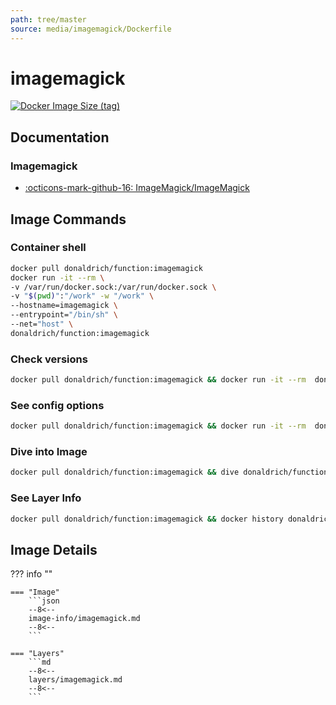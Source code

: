 ```yaml
---
path: tree/master
source: media/imagemagick/Dockerfile
---
```


# imagemagick

[![Docker Image Size (tag)](https://img.shields.io/docker/image-size/donaldrich/function/imagemagick?color=blue&label=donaldrich/function:imagemagick&logo=docker&style=flat-square)](https://hub.docker.com/r/donaldrich/function/imagemagick)

## Documentation

### Imagemagick

- [:octicons-mark-github-16: ImageMagick/ImageMagick](https://github.com/ImageMagick/ImageMagick)

## Image Commands

### Container shell

```sh
docker pull donaldrich/function:imagemagick
docker run -it --rm \
-v /var/run/docker.sock:/var/run/docker.sock \
-v "$(pwd)":"/work" -w "/work" \
--hostname=imagemagick \
--entrypoint="/bin/sh" \
--net="host" \
donaldrich/function:imagemagick
```

### Check versions

```sh
docker pull donaldrich/function:imagemagick && docker run -it --rm  donaldrich/function:imagemagick validate
```

### See config options

```sh
docker pull donaldrich/function:imagemagick && docker run -it --rm  donaldrich/function:imagemagick help
```

### Dive into Image

```sh
docker pull donaldrich/function:imagemagick && dive donaldrich/function:imagemagick
```

### See Layer Info

```sh
docker pull donaldrich/function:imagemagick && docker history donaldrich/function:imagemagick
```

## Image Details

??? info ""

    === "Image"
        ```json
        --8<--
        image-info/imagemagick.md
        --8<--
        ```

    === "Layers"
        ```md
        --8<--
        layers/imagemagick.md
        --8<--
        ```

